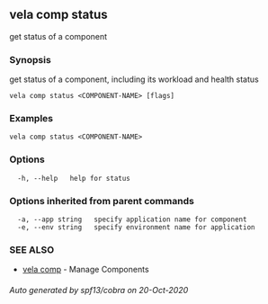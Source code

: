 ## vela comp status

get status of a component

### Synopsis

get status of a component, including its workload and health status

```
vela comp status <COMPONENT-NAME> [flags]
```

### Examples

```
vela comp status <COMPONENT-NAME>
```

### Options

```
  -h, --help   help for status
```

### Options inherited from parent commands

```
  -a, --app string   specify application name for component
  -e, --env string   specify environment name for application
```

### SEE ALSO

* [vela comp](vela_comp.md)	 - Manage Components

###### Auto generated by spf13/cobra on 20-Oct-2020
